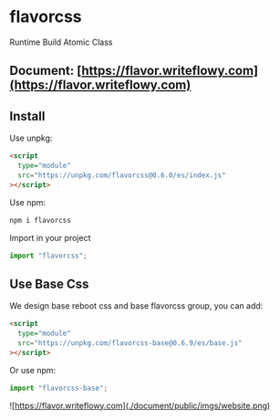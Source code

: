 # flavorcss

Runtime Build Atomic Class

## Document: [https://flavor.writeflowy.com](https://flavor.writeflowy.com)

## Install

Use unpkg:

```html
<script
  type="module"
  src="https://unpkg.com/flavorcss@0.6.0/es/index.js"
></script>
```

Use npm:

```sh
npm i flavorcss
```

Import in your project

```js
import "flavorcss";
```

## Use Base Css

We design base reboot css and base flavorcss group, you can add:

```html
<script
  type="module"
  src="https://unpkg.com/flavorcss-base@0.6.9/es/base.js"
></script>
```

Or use npm:

```js
import "flavorcss-base";
```

![https://flavor.writeflowy.com](./document/public/imgs/website.png)
